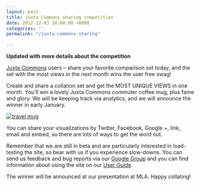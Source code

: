 ```yaml
---
layout: post
title: Juxta Commons sharing competition
date: 2012-12-03 18:00:00 +0000
categories: ''
permalink: "/juxta-commons-sharing"

---
```

 
**Updated with more details about the competition**

[Juxta Commons](http://juxtacommons.org/) users – share your favorite comparison set today, and the set with the most views in the next month wins the user free swag!

Create and share a collation set and get the MOST UNIQUE VIEWS in one month. You’ll win a lovely Juxta Commons commuter coffee mug, plus fame and glory. We will be keeping track via analytics, and we will announce the winner in early January.

[![](/wp-content/uploads/2012/12/travel_mug.jpg "travel mug")](http://dev-juxtasoftware.pantheonsite.io/wp-content/uploads/2012/12/travel_mug.jpg)

You can share your visualizations by Twitter, Facebook, Google +, link, email and embed, so there are lots of ways to get the word out.

Remember that we are still in beta and are particularly interested in load-testing the site, so bear with us if you experience slow-downs. You can send us feedback and bug reports via our [Google Group](https://groups.google.com/forum/?hl=en&fromgroups#!forum/juxta-dev) and you can find information about using the site on our [User Guide](http://www.juxtacommons.org/guide).

The winner will be announced at our presentation at MLA. Happy collating!